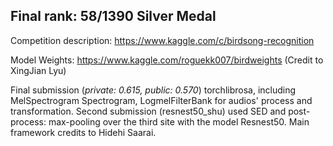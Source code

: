 ## Final rank: 58/1390 Silver Medal 

Competition description: https://www.kaggle.com/c/birdsong-recognition

Model Weights: https://www.kaggle.com/roguekk007/birdweights (Credit to XingJian Lyu)

Final submission (_private: 0.615, public: 0.570_) torchlibrosa, including MelSpectrogram Spectrogram, LogmelFilterBank for audios' process and transformation.
Second submission (resnest50_shu) used SED and post-process: max-pooling over the third site with the model Resnest50. Main framework credits to Hidehi Saarai.
